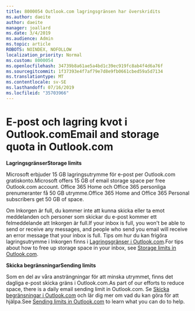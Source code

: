 ```yaml
---
title: 8000054 Outlook.com lagringsgränsen har överskridits
ms.author: daeite
author: daeite
manager: joallard
ms.date: 3/4/2019
ms.audience: Admin
ms.topic: article
ROBOTS: NOINDEX, NOFOLLOW
localization_priority: Normal
ms.custom: 8000054
ms.openlocfilehash: 34739b8a61ae5a4bd1c39ec919fc8ab4f4d6a76f
ms.sourcegitcommit: 1f37393e4f7af79e7d8e9fb0661cbed59a5d7134
ms.translationtype: MT
ms.contentlocale: sv-SE
ms.lasthandoff: 07/16/2019
ms.locfileid: "35703966"
---
```

# <a name="email-and-storage-quota-in-outlookcom"></a><span data-ttu-id="389c0-102">E-post och lagring kvot i Outlook.com</span><span class="sxs-lookup"><span data-stu-id="389c0-102">Email and storage quota in Outlook.com</span></span>

<span data-ttu-id="389c0-103">**Lagringsgränser**</span><span class="sxs-lookup"><span data-stu-id="389c0-103">**Storage limits**</span></span>

<span data-ttu-id="389c0-104">Microsoft erbjuder 15 GB lagringsutrymme för e-post per Outlook.com gratiskonto.</span><span class="sxs-lookup"><span data-stu-id="389c0-104">Microsoft offers 15 GB of email storage space per free Outlook.com account.</span></span> <span data-ttu-id="389c0-105">Office 365 Home och Office 365 personliga prenumeranter få 50 GB utrymme.</span><span class="sxs-lookup"><span data-stu-id="389c0-105">Office 365 Home and Office 365 Personal subscribers get 50 GB of space.</span></span>
  
<span data-ttu-id="389c0-106">Om Inkorgen är full, du kommer inte att kunna skicka eller ta emot meddelanden och personer som skickar du e-post kommer ett felmeddelande att Inkorgen är full.</span><span class="sxs-lookup"><span data-stu-id="389c0-106">If your inbox is full, you won't be able to send or receive any messages, and people who send you email will receive an error message that your inbox is full.</span></span> <span data-ttu-id="389c0-107">Tips om hur du kan frigöra lagringsutrymme i Inkorgen finns i [Lagringsgränser i Outlook.com](https://support.office.com/article/7ac99134-69e5-4619-ac0b-2d313bba5e9e?wt.mc_id=Office_Outlook_com_Alchemy).</span><span class="sxs-lookup"><span data-stu-id="389c0-107">For tips about how to free up storage space in your inbox, see [Storage limits in Outlook.com](https://support.office.com/article/7ac99134-69e5-4619-ac0b-2d313bba5e9e?wt.mc_id=Office_Outlook_com_Alchemy).</span></span>

<span data-ttu-id="389c0-108">**Skicka begränsningar**</span><span class="sxs-lookup"><span data-stu-id="389c0-108">**Sending limits**</span></span>

<span data-ttu-id="389c0-109">Som en del av våra ansträngningar för att minska utrymmet, finns det dagliga e-post skicka gräns i Outlook.com.</span><span class="sxs-lookup"><span data-stu-id="389c0-109">As part of our efforts to reduce space, there is a daily email sending limit in Outlook.com.</span></span> <span data-ttu-id="389c0-110">Se [Skicka begränsningar i Outlook.com](https://support.office.com/article/279ee200-594c-40f0-9ec8-bb6af7735c2e?wt.mc_id=Office_Outlook_com_Alchemy) och lär dig mer om vad du kan göra för att hjälpa.</span><span class="sxs-lookup"><span data-stu-id="389c0-110">See [Sending limits in Outlook.com](https://support.office.com/article/279ee200-594c-40f0-9ec8-bb6af7735c2e?wt.mc_id=Office_Outlook_com_Alchemy) to learn what you can do to help.</span></span>
